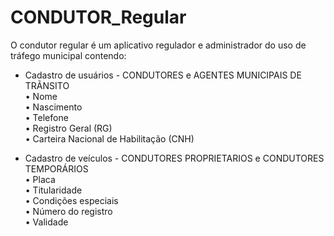 # CONDUTOR_Regular

O condutor regular é um aplicativo regulador e administrador do uso de tráfego municipal contendo:                                                                      

- Cadastro de usuários - CONDUTORES e AGENTES MUNICIPAIS DE TRÃNSITO                                                                                                    
    • Nome                                                                                                                                                              
    • Nascimento                                                                                                                                                        
    • Telefone                                                                                                                                                          
    • Registro Geral (RG)                                                                                                                                               
    • Carteira Nacional de Habilitação (CNH)                                                                                                                            
    
- Cadastro de veículos - CONDUTORES PROPRIETARIOS e CONDUTORES TEMPORÁRIOS                                                                                              
    • Placa                                                                                                                                                             
    • Titularidade                                                                                                                                                      
    • Condições especiais                                                                                                                                               
    • Número do registro                                                                                                                                                
    • Validade                                                                                                                                                          
